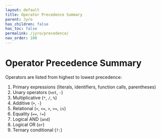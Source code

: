 ```yaml
---
layout: default
title: Operator Precedence Summary
parent: Jyro
has_children: false
has_toc: false
permalink: /jyro/precedence/
nav_order: 100
---
```


# Operator Precedence Summary

Operators are listed from highest to lowest precedence:

1. Primary expressions (literals, identifiers, function calls, parentheses)
2. Unary operators (`not`, `-`)
3. Multiplicative (`*`, `/`, `%`)
4. Additive (`+`, `-`)
5. Relational (`<`, `<=`, `>`, `>=`, `is`)
6. Equality (`==`, `!=`)
7. Logical AND (`and`)
8. Logical OR (`or`)
9. Ternary conditional (`?:`)